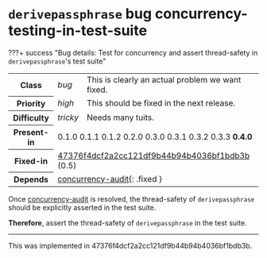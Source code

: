 # `derivepassphrase` bug concurrency-testing-in-test-suite

???+ success "Bug details: Test for concurrency and assert thread-safety in `derivepassphrase`&apos;s test suite"
    <table id="bug-summary" markdown>
        <tr><th scope=col>Class<td><i>bug</i><td>This is clearly an actual problem we want fixed.
        <tr><th scope=col>Priority<td><i>high</i><td>This should be fixed in the next release.
        <tr><th scope=col>Difficulty<td><i>tricky</i><td>Needs many tuits.
        <tr><th scope=col>Present-in<td colspan=2>0.1.0 0.1.1 0.1.2 0.2.0 0.3.0 0.3.1 0.3.2 0.3.3 <b>0.4.0</b>
        <tr><th scope=col>Fixed-in<td colspan=2><a href="https://github.com/the-13th-letter/derivepassphrase/commit/47376f4dcf2a2cc121df9b44b94b4036bf1bdb3b">47376f4dcf2a2cc121df9b44b94b4036bf1bdb3b</a> (0.5)
        <tr><th scope=col>Depends<td colspan=2>[concurrency-audit](concurrency-audit.md){: .fixed }
    </table>

Once [concurrency-audit](concurrency-audit.md) is resolved, the thread-safety of `derivepassphrase` should be explicitly asserted in the test suite.

**Therefore**, assert the thread-safety of `derivepassphrase` in the test suite.

--------

This was implemented in 47376f4dcf2a2cc121df9b44b94b4036bf1bdb3b.
